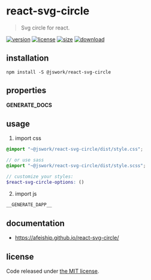 # react-svg-circle
> Svg circle for react.

[![version][version-image]][version-url]
[![license][license-image]][license-url]
[![size][size-image]][size-url]
[![download][download-image]][download-url]

## installation
```shell
npm install -S @jswork/react-svg-circle
```

## properties
__GENERATE_DOCS__

## usage
1. import css
  ```scss
  @import "~@jswork/react-svg-circle/dist/style.css";

  // or use sass
  @import "~@jswork/react-svg-circle/dist/style.scss";

  // customize your styles:
  $react-svg-circle-options: ()
  ```
2. import js
  ```js
__GENERATE_DAPP__
  ```

## documentation
- https://afeiship.github.io/react-svg-circle/


## license
Code released under [the MIT license](https://github.com/afeiship/react-svg-circle/blob/master/LICENSE.txt).

[version-image]: https://img.shields.io/npm/v/@jswork/react-svg-circle
[version-url]: https://npmjs.org/package/@jswork/react-svg-circle

[license-image]: https://img.shields.io/npm/l/@jswork/react-svg-circle
[license-url]: https://github.com/afeiship/react-svg-circle/blob/master/LICENSE.txt

[size-image]: https://img.shields.io/bundlephobia/minzip/@jswork/react-svg-circle
[size-url]: https://github.com/afeiship/react-svg-circle/blob/master/dist/react-svg-circle.min.js

[download-image]: https://img.shields.io/npm/dm/@jswork/react-svg-circle
[download-url]: https://www.npmjs.com/package/@jswork/react-svg-circle
